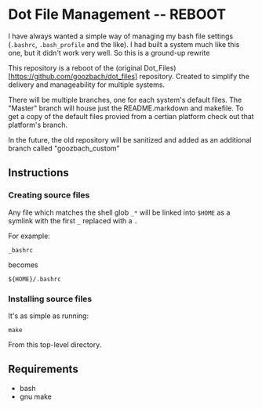 # Dot File Management -- REBOOT
I have always wanted a simple way of managing my bash file settings (`.bashrc`, `.bash_profile` and the like). I had built a system much like this one, but it didn't work very well. So this is a ground-up rewrite

This repository is a reboot of the (original Dot_Files)[https://github.com/goozbach/dot_files] repository. Created to simplify the delivery and manageability for multiple systems.

There will be multiple branches, one for each system's default files. The "Master" branch will house just the README.markdown and makefile. To get a copy of the default files provied from a certian platform check out that platform's branch.

In the future, the old repository will be sanitized and added as an additional branch called "goozbach_custom"

## Instructions
### Creating source files
Any file which matches the shell glob `_*` will be linked into `$HOME` as a symlink with the first `_`  replaced with a `.`

For example:

    _bashrc

becomes

    ${HOME}/.bashrc

### Installing source files
It's as simple as running:

    make

From this top-level directory.

## Requirements
* bash
* gnu make
